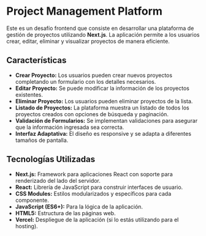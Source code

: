 # Project Management Platform

Este es un desafío frontend que consiste en desarrollar una plataforma de gestión de proyectos utilizando **Next.js**. La aplicación permite a los usuarios crear, editar, eliminar y visualizar proyectos de manera eficiente.

## Características

- **Crear Proyecto:** Los usuarios pueden crear nuevos proyectos completando un formulario con los detalles necesarios.
- **Editar Proyecto:** Se puede modificar la información de los proyectos existentes.
- **Eliminar Proyecto:** Los usuarios pueden eliminar proyectos de la lista.
- **Listado de Proyectos:** La plataforma muestra un listado de todos los proyectos creados con opciones de búsqueda y paginación.
- **Validación de Formularios:** Se implementan validaciones para asegurar que la información ingresada sea correcta.
- **Interfaz Adaptativa:** El diseño es responsive y se adapta a diferentes tamaños de pantalla.

## Tecnologías Utilizadas

- **Next.js:** Framework para aplicaciones React con soporte para renderizado del lado del servidor.
- **React:** Librería de JavaScript para construir interfaces de usuario.
- **CSS Modules:** Estilos modularizados y específicos para cada componente.
- **JavaScript (ES6+):** Para la lógica de la aplicación.
- **HTML5:** Estructura de las páginas web.
- **Vercel:** Despliegue de la aplicación (si lo estás utilizando para el hosting).


